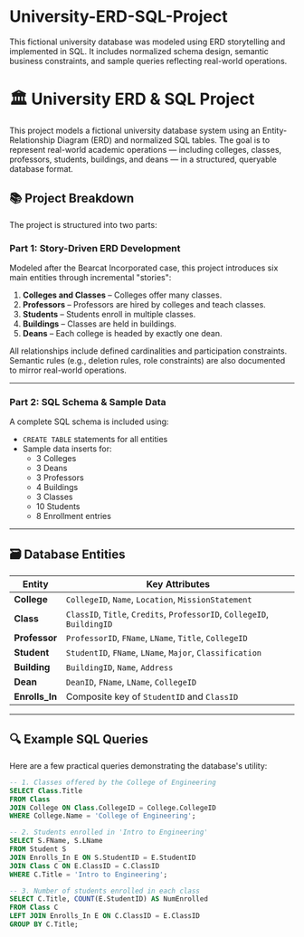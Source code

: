 # University-ERD-SQL-Project
This fictional university database was modeled using ERD storytelling and implemented in SQL. It includes normalized schema design, semantic business constraints, and sample queries reflecting real-world operations.


# 🏛️ University ERD & SQL Project

This project models a fictional university database system using an Entity-Relationship Diagram (ERD) and normalized SQL tables. The goal is to represent real-world academic operations — including colleges, classes, professors, students, buildings, and deans — in a structured, queryable database format.

## 📚 Project Breakdown

The project is structured into two parts:

### Part 1: Story-Driven ERD Development
Modeled after the Bearcat Incorporated case, this project introduces six main entities through incremental "stories":

1. **Colleges and Classes** – Colleges offer many classes.
2. **Professors** – Professors are hired by colleges and teach classes.
3. **Students** – Students enroll in multiple classes.
4. **Buildings** – Classes are held in buildings.
5. **Deans** – Each college is headed by exactly one dean.

All relationships include defined cardinalities and participation constraints. Semantic rules (e.g., deletion rules, role constraints) are also documented to mirror real-world operations.

---

### Part 2: SQL Schema & Sample Data

A complete SQL schema is included using:
- `CREATE TABLE` statements for all entities
- Sample data inserts for:
  - 3 Colleges
  - 3 Deans
  - 3 Professors
  - 4 Buildings
  - 3 Classes
  - 10 Students
  - 8 Enrollment entries

---

## 🗃️ Database Entities

| Entity     | Key Attributes |
|------------|----------------|
| **College**  | `CollegeID`, `Name`, `Location`, `MissionStatement` |
| **Class**    | `ClassID`, `Title`, `Credits`, `ProfessorID`, `CollegeID`, `BuildingID` |
| **Professor**| `ProfessorID`, `FName`, `LName`, `Title`, `CollegeID` |
| **Student**  | `StudentID`, `FName`, `LName`, `Major`, `Classification` |
| **Building** | `BuildingID`, `Name`, `Address` |
| **Dean**     | `DeanID`, `FName`, `LName`, `CollegeID` |
| **Enrolls_In** | Composite key of `StudentID` and `ClassID` |

---

## 🔍 Example SQL Queries

Here are a few practical queries demonstrating the database's utility:

```sql
-- 1. Classes offered by the College of Engineering
SELECT Class.Title
FROM Class
JOIN College ON Class.CollegeID = College.CollegeID
WHERE College.Name = 'College of Engineering';

-- 2. Students enrolled in 'Intro to Engineering'
SELECT S.FName, S.LName
FROM Student S
JOIN Enrolls_In E ON S.StudentID = E.StudentID
JOIN Class C ON E.ClassID = C.ClassID
WHERE C.Title = 'Intro to Engineering';

-- 3. Number of students enrolled in each class
SELECT C.Title, COUNT(E.StudentID) AS NumEnrolled
FROM Class C
LEFT JOIN Enrolls_In E ON C.ClassID = E.ClassID
GROUP BY C.Title;
